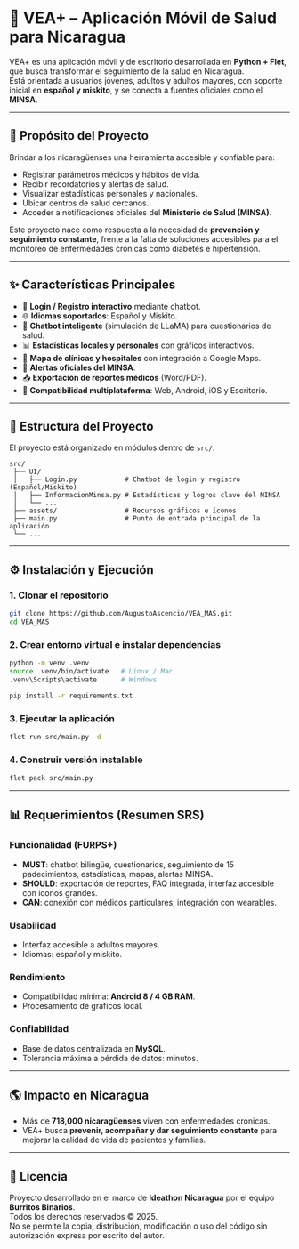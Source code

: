 # 📱 VEA+ – Aplicación Móvil de Salud para Nicaragua

VEA+ es una aplicación móvil y de escritorio desarrollada en **Python + Flet**, que busca transformar el seguimiento de la salud en Nicaragua.  
Está orientada a usuarios jóvenes, adultos y adultos mayores, con soporte inicial en **español y miskito**, y se conecta a fuentes oficiales como el **MINSA**.

---

## 📖 Propósito del Proyecto
Brindar a los nicaragüenses una herramienta accesible y confiable para:
- Registrar parámetros médicos y hábitos de vida.  
- Recibir recordatorios y alertas de salud.  
- Visualizar estadísticas personales y nacionales.  
- Ubicar centros de salud cercanos.  
- Acceder a notificaciones oficiales del **Ministerio de Salud (MINSA)**.  

Este proyecto nace como respuesta a la necesidad de **prevención y seguimiento constante**, frente a la falta de soluciones accesibles para el monitoreo de enfermedades crónicas como diabetes e hipertensión.

---

## ✨ Características Principales
- 🔐 **Login / Registro interactivo** mediante chatbot.  
- 🌐 **Idiomas soportados**: Español y Miskito.  
- 🤖 **Chatbot inteligente** (simulación de LLaMA) para cuestionarios de salud.  
- 📊 **Estadísticas locales y personales** con gráficos interactivos.  
- 🏥 **Mapa de clínicas y hospitales** con integración a Google Maps.  
- 📢 **Alertas oficiales del MINSA**.  
- 📤 **Exportación de reportes médicos** (Word/PDF).  
- 📱 **Compatibilidad multiplataforma**: Web, Android, iOS y Escritorio.  

---

## 📂 Estructura del Proyecto
El proyecto está organizado en módulos dentro de `src/`:

```
src/
 ├── UI/
 │   ├── Login.py            # Chatbot de login y registro (Español/Miskito)
 │   ├── InformacionMinsa.py # Estadísticas y logros clave del MINSA
 │   └── ...
 ├── assets/                 # Recursos gráficos e íconos
 ├── main.py                 # Punto de entrada principal de la aplicación
 └── ...
```

---

## ⚙️ Instalación y Ejecución

### 1. Clonar el repositorio
```bash
git clone https://github.com/AugustoAscencio/VEA_MAS.git
cd VEA_MAS
```

### 2. Crear entorno virtual e instalar dependencias
```bash
python -m venv .venv
source .venv/bin/activate   # Linux / Mac
.venv\Scripts\activate      # Windows

pip install -r requirements.txt
```

### 3. Ejecutar la aplicación
```bash
flet run src/main.py -d
```

### 4. Construir versión instalable
```bash
flet pack src/main.py
```

---

## 📊 Requerimientos (Resumen SRS)

### Funcionalidad (FURPS+)
- **MUST**: chatbot bilingüe, cuestionarios, seguimiento de 15 padecimientos, estadísticas, mapas, alertas MINSA.  
- **SHOULD**: exportación de reportes, FAQ integrada, interfaz accesible con íconos grandes.  
- **CAN**: conexión con médicos particulares, integración con wearables.  

### Usabilidad
- Interfaz accesible a adultos mayores.  
- Idiomas: español y miskito.  

### Rendimiento
- Compatibilidad mínima: **Android 8 / 4 GB RAM**.  
- Procesamiento de gráficos local.  

### Confiabilidad
- Base de datos centralizada en **MySQL**.  
- Tolerancia máxima a pérdida de datos: minutos.  

---

## 🌎 Impacto en Nicaragua
- Más de **718,000 nicaragüenses** viven con enfermedades crónicas.  
- VEA+ busca **prevenir, acompañar y dar seguimiento constante** para mejorar la calidad de vida de pacientes y familias.  

---

## 📜 Licencia
Proyecto desarrollado en el marco de **Ideathon Nicaragua** por el equipo **Burritos Binarios**.  
Todos los derechos reservados © 2025.  
No se permite la copia, distribución, modificación o uso del código sin autorización expresa por escrito del autor.